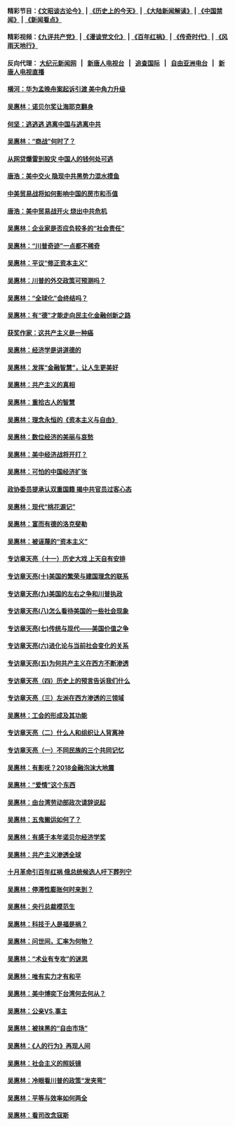 #### 精彩节目：[《文昭谈古论今》](http://198.13.36.48/wenzhao) | [《历史上的今天》](http://198.13.36.48/today-in-history) | [《大陆新闻解读》](http://198.13.36.48/ntdtv-comedy) | [《中国禁闻》](http://198.13.36.48/ntdtv-news) | [《新闻看点》](http://198.13.36.48/news-insight) 

 #### 精彩视频：[《九评共产党》](http://198.13.36.48:10000/videos/jiuping) | [《漫谈党文化》](http://198.13.36.48:10000/videos/mtdwh) | [《百年红祸》](http://198.13.36.48:10000/videos/bnhh) | [《传奇时代》](http://198.13.36.48:10000/videos/legend) | [《风雨天地行》](http://198.13.36.48:10000/videos/fytdx) 

 #### 反向代理： [大纪元新闻网](http://198.13.36.48:10080/) &nbsp;&nbsp;|&nbsp;&nbsp; [新唐人电视台](http://198.13.36.48:8000/) &nbsp;&nbsp;|&nbsp;&nbsp; [追查国际](http://198.13.36.48:10010/) &nbsp;&nbsp;|&nbsp;&nbsp; [自由亚洲电台](http://198.13.36.48:9800/) &nbsp;&nbsp;|&nbsp;&nbsp; [新唐人电视直播](http://198.13.36.48/) 

#### [横河：华为孟晚舟案起诉引渡 美中角力升级](../pages/nsc423/n11027230.md?t=02180637) 

#### [吴惠林：诺贝尔奖让海耶克翻身](../pages/nsc423/n10890049.md?t=02180637) 

#### [何坚：逃逃逃 逃离中国与逃离中共](../pages/nsc423/n10592891.md?t=02180637) 

#### [吴惠林：“商战”何时了？](../pages/nsc423/n10573558.md?t=02180637) 

#### [从网贷爆雷到股灾 中国人的钱何处可逃](../pages/nsc423/n10572800.md?t=02180637) 

#### [唐浩：美中交火 隐现中共黑势力混水摸鱼](../pages/nsc423/n10544040.md?t=02180637) 

#### [中美贸易战将如何影响中国的房市和币值](../pages/nsc423/n10543697.md?t=02180637) 

#### [唐浩：美中贸易战开火 烧出中共危机](../pages/nsc423/n10540126.md?t=02180637) 

#### [吴惠林：企业家是否应负较多的“社会责任”](../pages/nsc423/n10535022.md?t=02180637) 

#### [吴惠林：“川普奇迹”一点都不稀奇](../pages/nsc423/n10512808.md?t=02180637) 

#### [吴惠林：平议“修正资本主义”](../pages/nsc423/n10495724.md?t=02180637) 

#### [吴惠林：川普的外交政策可预测吗？](../pages/nsc423/n10462387.md?t=02180637) 

#### [吴惠林：“全球化”会终结吗？](../pages/nsc423/n10452838.md?t=02180637) 

#### [吴惠林：有“德”才能走向民主化金融创新之路](../pages/nsc423/n10432292.md?t=02180637) 

#### [获奖作家：这共产主义是一种癌](../pages/nsc423/n10431541.md?t=02180637) 

#### [吴惠林：经济学是讲道德的](../pages/nsc423/n10398014.md?t=02180637) 

#### [吴惠林：发挥“金融智慧”，让人生更美好](../pages/nsc423/n10375019.md?t=02180637) 

#### [吴惠林：共产主义的真相](../pages/nsc423/n10351394.md?t=02180637) 

#### [吴惠林：重拾古人的智慧](../pages/nsc423/n10337691.md?t=02180637) 

#### [吴惠林：理念永恒的《资本主义与自由》](../pages/nsc423/n10316274.md?t=02180637) 

#### [吴惠林：数位经济的美丽与哀愁](../pages/nsc423/n10292946.md?t=02180637) 

#### [吴惠林：美中经济战将开打？](../pages/nsc423/n10258825.md?t=02180637) 

#### [吴惠林：可怕的中国经济扩张](../pages/nsc423/n10219147.md?t=02180637) 

#### [政协委员提承认双重国籍 揭中共官员过客心态](../pages/nsc423/n10208809.md?t=02180637) 

#### [吴惠林：现代“桃花源记”](../pages/nsc423/n10185234.md?t=02180637) 

#### [吴惠林：富而有德的洛克斐勒](../pages/nsc423/n10142264.md?t=02180637) 

#### [吴惠林：被诬蔑的“资本主义”](../pages/nsc423/n10124816.md?t=02180637) 

#### [专访章天亮（十一）历史大戏 上天自有安排](../pages/nsc423/n10094905.md?t=02180637) 

#### [专访章天亮(十)美国的繁荣与建国理念的联系](../pages/nsc423/n10094899.md?t=02180637) 

#### [专访章天亮(九)美国的左右之争和川普执政](../pages/nsc423/n10094889.md?t=02180637) 

#### [专访章天亮(八)怎么看待美国的一些社会现象](../pages/nsc423/n10094857.md?t=02180637) 

#### [专访章天亮(七)传统与现代——美国价值之争](../pages/nsc423/n10093140.md?t=02180637) 

#### [专访章天亮(六)进化论与当前社会变化的关系](../pages/nsc423/n10092036.md?t=02180637) 

#### [专访章天亮(五)为何共产主义在西方不断渗透](../pages/nsc423/n10083620.md?t=02180637) 

#### [专访章天亮（四）历史上的预言告诉我们什么](../pages/nsc423/n10083606.md?t=02180637) 

#### [专访章天亮（三）左派在西方渗透的三领域](../pages/nsc423/n10081115.md?t=02180637) 

#### [吴惠林：工会的形成及其功能](../pages/nsc423/n10080633.md?t=02180637) 

#### [专访章天亮（二）什么人和组织让人背离神](../pages/nsc423/n10076637.md?t=02180637) 

#### [专访章天亮（一）不同民族的三个共同记忆](../pages/nsc423/n10074188.md?t=02180637) 

#### [吴惠林：有影呒？2018金融泡沫大地震](../pages/nsc423/n10040534.md?t=02180637) 

#### [吴惠林：“爱情”这个东西](../pages/nsc423/n10019423.md?t=02180637) 

#### [吴惠林：由台湾劳动部政次请辞说起](../pages/nsc423/n9979679.md?t=02180637) 

#### [吴惠林：五鬼搬运如何了？](../pages/nsc423/n9925338.md?t=02180637) 

#### [吴惠林：有感于本年诺贝尔经济学奖](../pages/nsc423/n9871883.md?t=02180637) 

#### [吴惠林：共产主义渗透全球](../pages/nsc423/n9812748.md?t=02180637) 

#### [十月革命引百年红祸 俄总统候选人吁下葬列宁](../pages/nsc423/n9810182.md?t=02180637) 

#### [吴惠林：停滞性膨胀何时来到？](../pages/nsc423/n9764136.md?t=02180637) 

#### [吴惠林：央行总裁模范生](../pages/nsc423/n9728134.md?t=02180637) 

#### [吴惠林：科技于人是福是祸？](../pages/nsc423/n9672982.md?t=02180637) 

#### [吴惠林：问世间，汇率为何物？](../pages/nsc423/n9621788.md?t=02180637) 

#### [吴惠林：“术业有专攻”的迷思](../pages/nsc423/n9580363.md?t=02180637) 

#### [吴惠林：唯有实力才有和平](../pages/nsc423/n9529599.md?t=02180637) 

#### [吴惠林：美中博奕下台湾何去何从？](../pages/nsc423/n9483598.md?t=02180637) 

#### [吴惠林：公亲VS.事主](../pages/nsc423/n9425637.md?t=02180637) 

#### [吴惠林：被抹黑的“自由市场”](../pages/nsc423/n9351545.md?t=02180637) 

#### [吴惠林：《人的行为》再现人间](../pages/nsc423/n9296339.md?t=02180637) 

#### [吴惠林：社会主义的照妖镜](../pages/nsc423/n9243460.md?t=02180637) 

#### [吴惠林：冷眼看川普的政策“发夹弯”](../pages/nsc423/n9120684.md?t=02180637) 

#### [吴惠林：平等与效率如何两全](../pages/nsc423/n9075430.md?t=02180637) 

#### [吴惠林：看司改念寇斯](../pages/nsc423/n9024915.md?t=02180637) 

